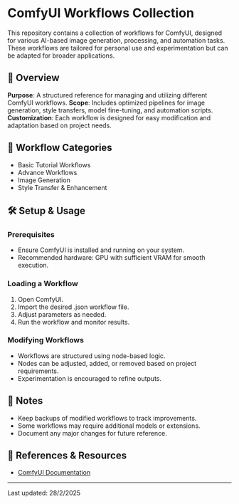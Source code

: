 # ComfyUI Workflows Collection

This repository contains a collection of workflows for ComfyUI, designed for various AI-based image generation, processing, and automation tasks. These workflows are tailored for personal use and experimentation but can be adapted for broader applications.

## 📌 Overview

**Purpose**: A structured reference for managing and utilizing different ComfyUI workflows.
**Scope**: Includes optimized pipelines for image generation, style transfers, model fine-tuning, and automation scripts.
**Customization**: Each workflow is designed for easy modification and adaptation based on project needs.

## 📂 Workflow Categories

- Basic Tutorial Workflows
- Advance Workflows
- Image Generation
- Style Transfer & Enhancement

## 🛠️ Setup & Usage

### Prerequisites
- Ensure ComfyUI is installed and running on your system.
- Recommended hardware: GPU with sufficient VRAM for smooth execution.

### Loading a Workflow
1. Open ComfyUI.
2. Import the desired .json workflow file.
3. Adjust parameters as needed.
4. Run the workflow and monitor results.
  
### Modifying Workflows
- Workflows are structured using node-based logic.
- Nodes can be adjusted, added, or removed based on project requirements.
- Experimentation is encouraged to refine outputs.

## 📖 Notes

- Keep backups of modified workflows to track improvements.
- Some workflows may require additional models or extensions.
- Document any major changes for future reference.

## 🔗 References & Resources
- [ComfyUI Documentation](https://github.com/comfyanonymous/ComfyUI)
---
Last updated: 28/2/2025

